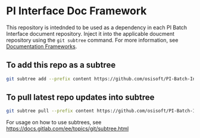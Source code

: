 # PI Interface Doc Framework

This repository is intednded to be used as a dependency in each PI Batch Interface document repository. Inject it into the applicable doucment repository using the `git subtree` command. For more information, see [Documentation Frameworks](https://dev.azure.com/osieng/engineering/_wiki/wikis/Content%20Guild%20playbook.wiki/24425/Documentation-Frameworks).

## To add this repo as a subtree

```bash
git subtree add --prefix content https://github.com/osisoft/PI-Batch-Interface-Doc-Framework main --squash
```

## To pull latest repo updates into subtree

```bash
git subtree pull --prefix content https://github.com/osisoft/PI-Batch-Interface-Doc-Framework main --squash
```

For usage on how to use subtrees, see https://docs.gitlab.com/ee/topics/git/subtree.html
